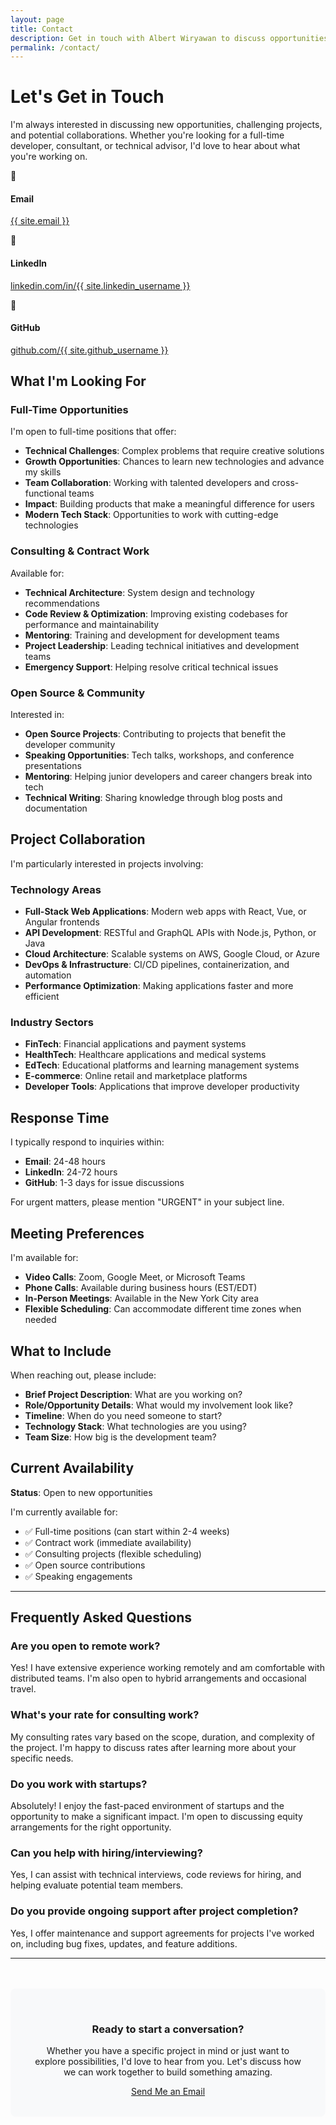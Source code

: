 ```yaml
---
layout: page
title: Contact
description: Get in touch with Albert Wiryawan to discuss opportunities, projects, or collaboration
permalink: /contact/
---
```


# Let's Get in Touch

I'm always interested in discussing new opportunities, challenging projects, and potential collaborations. Whether you're looking for a full-time developer, consultant, or technical advisor, I'd love to hear about what you're working on.

<div class="contact-info">
  <div class="contact-item">
    <div class="contact-icon">📧</div>
    <h4>Email</h4>
    <p><a href="mailto:{{ site.email }}">{{ site.email }}</a></p>
  </div>
  
  <div class="contact-item">
    <div class="contact-icon">💼</div>
    <h4>LinkedIn</h4>
    <p><a href="https://linkedin.com/in/{{ site.linkedin_username }}" target="_blank">linkedin.com/in/{{ site.linkedin_username }}</a></p>
  </div>
  
  <div class="contact-item">
    <div class="contact-icon">🐙</div>
    <h4>GitHub</h4>
    <p><a href="https://github.com/{{ site.github_username }}" target="_blank">github.com/{{ site.github_username }}</a></p>
  </div>
</div>

## What I'm Looking For

### Full-Time Opportunities
I'm open to full-time positions that offer:
- **Technical Challenges**: Complex problems that require creative solutions
- **Growth Opportunities**: Chances to learn new technologies and advance my skills
- **Team Collaboration**: Working with talented developers and cross-functional teams
- **Impact**: Building products that make a meaningful difference for users
- **Modern Tech Stack**: Opportunities to work with cutting-edge technologies

### Consulting & Contract Work
Available for:
- **Technical Architecture**: System design and technology recommendations
- **Code Review & Optimization**: Improving existing codebases for performance and maintainability
- **Mentoring**: Training and development for development teams
- **Project Leadership**: Leading technical initiatives and development teams
- **Emergency Support**: Helping resolve critical technical issues

### Open Source & Community
Interested in:
- **Open Source Projects**: Contributing to projects that benefit the developer community
- **Speaking Opportunities**: Tech talks, workshops, and conference presentations
- **Mentoring**: Helping junior developers and career changers break into tech
- **Technical Writing**: Sharing knowledge through blog posts and documentation

## Project Collaboration

I'm particularly interested in projects involving:

### Technology Areas
- **Full-Stack Web Applications**: Modern web apps with React, Vue, or Angular frontends
- **API Development**: RESTful and GraphQL APIs with Node.js, Python, or Java
- **Cloud Architecture**: Scalable systems on AWS, Google Cloud, or Azure
- **DevOps & Infrastructure**: CI/CD pipelines, containerization, and automation
- **Performance Optimization**: Making applications faster and more efficient

### Industry Sectors
- **FinTech**: Financial applications and payment systems
- **HealthTech**: Healthcare applications and medical systems
- **EdTech**: Educational platforms and learning management systems
- **E-commerce**: Online retail and marketplace platforms
- **Developer Tools**: Applications that improve developer productivity

## Response Time

I typically respond to inquiries within:
- **Email**: 24-48 hours
- **LinkedIn**: 24-72 hours
- **GitHub**: 1-3 days for issue discussions

For urgent matters, please mention "URGENT" in your subject line.

## Meeting Preferences

I'm available for:
- **Video Calls**: Zoom, Google Meet, or Microsoft Teams
- **Phone Calls**: Available during business hours (EST/EDT)
- **In-Person Meetings**: Available in the New York City area
- **Flexible Scheduling**: Can accommodate different time zones when needed

## What to Include

When reaching out, please include:
- **Brief Project Description**: What are you working on?
- **Role/Opportunity Details**: What would my involvement look like?
- **Timeline**: When do you need someone to start?
- **Technology Stack**: What technologies are you using?
- **Team Size**: How big is the development team?

## Current Availability

**Status**: Open to new opportunities

I'm currently available for:
- ✅ Full-time positions (can start within 2-4 weeks)
- ✅ Contract work (immediate availability)
- ✅ Consulting projects (flexible scheduling)
- ✅ Open source contributions
- ✅ Speaking engagements

---

## Frequently Asked Questions

### Are you open to remote work?
Yes! I have extensive experience working remotely and am comfortable with distributed teams. I'm also open to hybrid arrangements and occasional travel.

### What's your rate for consulting work?
My consulting rates vary based on the scope, duration, and complexity of the project. I'm happy to discuss rates after learning more about your specific needs.

### Do you work with startups?
Absolutely! I enjoy the fast-paced environment of startups and the opportunity to make a significant impact. I'm open to discussing equity arrangements for the right opportunity.

### Can you help with hiring/interviewing?
Yes, I can assist with technical interviews, code reviews for hiring, and helping evaluate potential team members.

### Do you provide ongoing support after project completion?
Yes, I offer maintenance and support agreements for projects I've worked on, including bug fixes, updates, and feature additions.

---

<div style="text-align: center; margin: 3rem 0; padding: 2rem; background: #f8f9fa; border-radius: 8px;">
  <h3>Ready to start a conversation?</h3>
  <p>Whether you have a specific project in mind or just want to explore possibilities, I'd love to hear from you. Let's discuss how we can work together to build something amazing.</p>
  <a href="mailto:{{ site.email }}" class="btn btn-primary">Send Me an Email</a>
</div>